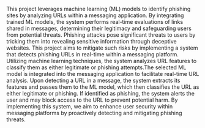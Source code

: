 This project leverages machine learning (ML) models to identify phishing sites by analyzing URLs within a messaging application. By integrating trained ML models, the system performs real-time evaluations of links shared in messages, determining their legitimacy and safeguarding users from potential threats. Phishing attacks pose significant threats to users by tricking them into revealing sensitive information through deceptive websites. This project aims to mitigate such risks by implementing a system that detects phishing URLs in real-time within a messaging platform. Utilizing machine learning techniques, the system analyzes URL features to classify them as either legitimate or phishing attempts.​The selected ML model is integrated into the messaging application to facilitate real-time URL analysis. Upon detecting a URL in a message, the system extracts its features and passes them to the ML model, which then classifies the URL as either legitimate or phishing. If identified as phishing, the system alerts the user and may block access to the URL to prevent potential harm. By implementing this system, we aim to enhance user security within messaging platforms by proactively detecting and mitigating phishing threats.
